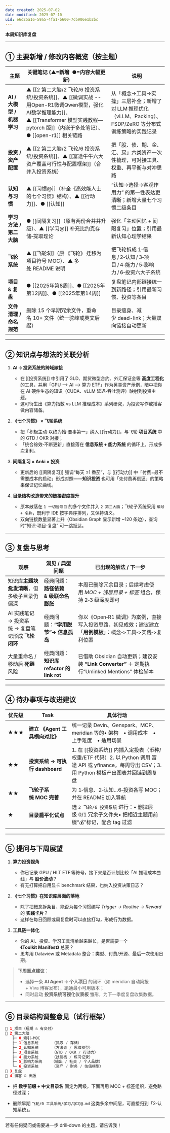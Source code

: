 ```yaml
---
date created: 2025-07-02
date modified: 2025-07-10
uid: e6d25a16-59a5-4fa1-b600-7cb906e1b2bc
---
```

**本周知识库复盘**

---

## ① 主要新增 / 修改内容概览（按主题）

| 主题                  | 关键笔记 (▲=新增  ●=内容大幅更新)                                                                                                                  | 说明                                                                  |
| ------------------- | -------------------------------------------------------------------------------------------------------------------------------------- | ------------------------------------------------------------------- |
| **AI / 大模型 / 机器学习** | ▲ [[2 第二大脑/2 飞轮/6 投资系统/投资系统]]、▲ [[微调实战 -- 用Open-R1微调Qwen模型，强化AI数学推理能力]]、▲ [[Transformer 模型实践教程—pytorch 版]]（内嵌于多处笔记）、● [[open-r1]] 相关链路 | 从「概念→工具→实操」三层补全；新增了对 LLM 推理优化（vLLM、Packing）、FSDP/ZeRO 等分布式训练策略的实践记录 |
| **投资 / 资产配置**       | ▲ [[2 第二大脑/2 飞轮/6 投资系统/投资系统]]、▲ [[富途牛牛六大资产覆盖可行性与配置框架]]（合并入投资系统）| 把「股、债、期、金、汇、房」六类资产一次性梳理，可对接工具、权重、再平衡与对冲思路                           |
| **认知与习惯**           | ▲ [[习惯@]]（补全《高效能人士的七个习惯》结构）、▲ [[行动力]]、● [[认知]]                                                                                         | “认知→选择→客观作用力” 的第一性表达更清晰；新增大量七个习惯二级条目                                |
| **学习方法 / 第二大脑**     | ● [[间隔复习]]（原有两份合并并升级）、▲ [[学习@]] 补充比约克存储‑提取理论                                                                                           | 强化「主动回忆 + 间隔复习」位置；引用最新认知心理学结果                                       |
| **飞轮系统**            | ▲ [[飞轮$]]（原 《飞轮》 迁移为项目符号 MOC）、▲ 多处 README 说明                                                                                           | 把飞轮拆成 1‑信息 / 2‑认知 / 3‑项目 / 4‑能力 / 5‑影响力 / 6‑投资六大子系统                 |
| **项目 & 复盘**         | ● [[2025年第8周]]、● [[2025年第12周]]、● [[2025年第14周]]                                                                                         | 复盘笔记内部链接统一到新路径；引用最新习惯、投资等条目                                         |
| **文件清理 / 命名规范**     | 删除 15 个早期冗余文件，重命名 10+ 文件（统一驼峰或英文后缀）| 目录瘦身、减少 dead-link；大量双向链接自动更新                                        |

---

## ② 知识点与想法的关联分析

1. **AI → 投资系统的跨域嫁接**
    - 在 [[投资系统]] 中引用了 GLD、期货微型合约、外汇保证金等 **高度工程化** 的工具，并用「GPU —> AI —> 算力 ETF」作为另类资产示例，暗中把你在 AI 硬件生态的知识（CUDA、vLLM 延迟‑吞吐测评）映射到投资主题。
    - 这可衍生出《算力指数 vs LLM 推理成本》系列研究，为投资写作或播客做内容储备。
        
2. **《七个习惯》 × 飞轮系统**
    - 把「积极主动‑以终为始‑要事第一」纳入 [[行动力]]，与飞轮 **项目系统** 中的 GTD / OKR 对接；
    - 「统合综效‑不断更新」直接落在 **信息系统 + 能力系统** 的循环上，形成多次复利。
        
3. **间隔复习 × Anki × 投资**
    - 更新后的 [[间隔复习]] 强调“每天 ≤1 番茄”，与 [[行动力]] 中「付费=最不需要成本的启动」形成对照——**知识投资** 也可用「先付费再倒逼」的策略来保证记忆曲线。
        
4. **目录结构改造带来的链接密度提升**
    - 原本散落在 `1 一切皆项目` 的多个文件并入 `2 第二大脑`；飞轮子系统采用 `编号 + 名称`，既利于 IDE 按字典序排列，又保持语义。
    - 双向链接数量显著上升（Obsidian Graph 显示新增 ~120 条边），查询时“知识‑项目‑复盘” 可一跳抵达。
        

---

## ③ 复盘与思考

|观察|洞见 / 典型问题|已出现的解法 / 下一步|
|---|---|---|
|知识库**主题块愈发清晰**，但多级子目录仍偏深|经典问题：**路径依赖 & 级联命名膨胀**|本周已删除冗余目录；后续考虑使用 _MOC + 浅层目录 + 标签_ 组合，保持 2‑3 级深度即可|
|AI 实践笔记 → 投资系统 → 复盘笔记形成 **飞轮闭环**|经典问题：**“学用脱节”→ 信息孤岛**|你以《Open‑R1 微调》为案例，直接写入投资思路，初见成效；建议建立「**用例模板**」：概念‑>工具‑>实践‑>复利位置|
|大量重命名 / 移动后 **死链** 风险|经典问题：**知识库 refactor 的 link rot**|已借助 Obsidian 自动更新；建议安装 **“Link Converter”** ＋ 定期执行“Unlinked Mentions” 体检脚本|

---

## ④ 待办事项与改进建议

|优先级|Task|具体行动|
|---|---|---|
|★★★|**建立 《Agent 工具横向对比》**|统一记录 Devin、Genspark、MCP、meridian 等的• 架构 • 调用成本 • 上手难度 • 适用场景|
|★★|**投资系统 → 可执行 dashboard**|1. 在 [[投资系统]] 内插入定投表（币种/权重/ETF 代码）2. 以 Python 调用 富途 API 或 yfinance，每周导出 CSV；3. 用 Python 模板产出图表并回链到周复盘|
|★★|**飞轮子系统 MOC 完善**|为 1‑信息、2‑认知…6‑投资各写 MOC；并在 README 加入导航|
|★|**目录扁平化试点**|选 `2 飞轮/6 投资系统` 进行：• 删掉层级 0/1 冗余子文件夹• 把相近主题用前缀“💰”标记，配合 tag 过滤|

---

## ⑤ 提问与下周展望

1. **算力投资视角**
    - 你已记录 GPU / HLT ETF 等符号，接下来是否计划比较「AI 推理成本曲线」与 **股价波动**？
    - 有无打算把自用显卡 benchmark 结果，也纳入投资决策日志？
        
2. **《七个习惯》在知识库层面的落地**
    - 除了把概念拆条目，能否为每个习惯编写 _Trigger → Routine → Reward_ 的 **实践卡片**？
    - 这样在每日回顾或周复盘时可以直接打勾，形成行为数据。
        
3. **工具链一体化**
    - 你的 AI、投资、学习工具清单越来越长，是否需要一个 **《Toolkit Manifest》** 总表？
    - 思考用 Dataview 或 Metadata 整合：类型、付费/开源、最后一次使用日期。
        

> **下周重点建议**：
> - 选择一条 **AI Agent → 个人项目** 的闭环（如 meridian 自动简报 + Viva 博客发布），跑通最小可用版本；
> - 同时启动 **投资系统可视化仪表板** 雏形，为下一季度复盘收集数据。
>

---

## ⑥ 目录结构调整意见（试行框架）

```Java
📂 1_项目（短期 & 有交付）
📂 2_第二大脑
   ├─ 0_索引‑MOC
   ├─ 1_信息系统      （抓取 / 存储）
   ├─ 2_认知系统      （方法论 / 思维模型）
   ├─ 3_项目系统      （GTD / OKR / 行动力）
   ├─ 4_能力系统      （技能栈 / 练习记录）
   ├─ 5_影响力系统    （输出 / 社交 / 个人品牌）
   └─ 6_投资系统      （资产 / 财务 / 估值模型）
📂 3_复盘
📂 4_博客 & 出版
```

- 把 **数字前缀 + 中文目录名** 固定为两级，下面再用 MOC + 标签组织，避免路径过深；
    
- 删除早期 `飞轮/0 工具系统/学习/学习@.md` 这类多余中间层，可直接归到「2‑认知系统」。
    

---

若有任何疑问或需要进一步 drill‑down 的主题，请告诉我！
